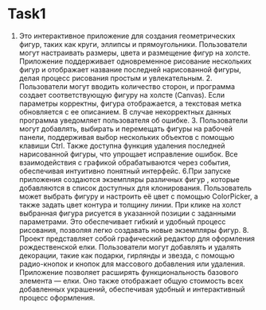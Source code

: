 # Task1
 1. Это интерактивное приложение для создания геометрических фигур, таких как круги, эллипсы и прямоугольники. Пользователи могут настраивать размеры, цвета и размещение фигур на холсте. Приложение поддерживает одновременное рисование нескольких фигур и отображает название последней нарисованной фигуры, делая процесс рисования простым и увлекательным.
    2. Пользователи могут вводить количество сторон, и программа создает соответствующую фигуру на холсте (Canvas). Если параметры корректны, фигура отображается, а текстовая метка обновляется с ее описанием. В случае некорректных данных программа уведомляет пользователя об ошибке.
    3. Пользователи могут добавлять, выбирать и перемещать фигуры на рабочей панели, поддерживая выбор нескольких объектов с помощью клавиши Ctrl. Также доступна функция удаления последней нарисованной фигуры, что упрощает исправление ошибок. Все взаимодействия с графикой обрабатываются через события, обеспечивая интуитивно понятный интерфейс.
       6.При запуске приложения создаются экземпляры различных фигур , которые добавляются в список доступных для клонирования. Пользователь может выбрать фигуру и настроить её цвет с помощью ColorPicker, а также задать цвет контура и толщину линии. При клике на холст выбранная фигура рисуется в указанной позиции с заданными параметрами. Это обеспечивает гибкий и удобный процесс рисования, позволяя легко создавать новые экземпляры фигур.
       8. Проект представляет собой графический редактор для оформления рождественской елки. Пользователи могут добавлять и удалять декорации, такие как подарки, гирлянды и звезда, с помощью радио-кнопок и кнопок для массового добавления или удаления. Приложение  позволяет расширять функциональность базового элемента — елки. Оно также отображает общую стоимость всех добавленных украшений, обеспечивая удобный и интерактивный процесс оформления.
